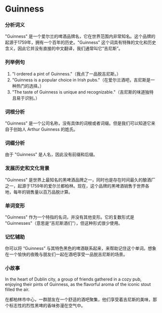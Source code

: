 # Guinness

### 分析词义

  

"Guinness" 是一个爱尔兰的啤酒品牌名，它在世界范围内非常知名。这个品牌的起源于1759年，拥有一个百年的历史。"Guinness" 这个词具有特殊的文化和历史含义，因此它并没有直接的中文翻译，我们通常叫它“吉尼斯”。

  

### 列举例句

  

1.  "I ordered a pint of Guinness."（我点了一品脱吉尼斯。）
2.  "Guinness is a popular choice in Irish pubs."（在爱尔兰酒吧，吉尼斯是一种热门的选择。）
3.  "The taste of Guinness is unique and recognizable."（吉尼斯的味道独特且易于识别。）

  

### 词根分析

  

"Guinness" 是一个公司名称，没有具体的词根或者词缀。但是我们可以知道它来自于创始人 Arthur Guinness 的姓氏。

  

### 词缀分析

  

由于 "Guinness" 是人名，因此没有前缀和后缀。

  

### 发展历史和文化背景

  

"Guinness" 是世界上最知名的黑啤酒品牌之一，同时也是存在时间最久的酿酒厂之一，起源于1759年的爱尔兰都柏林。现在，这个品牌的黑啤酒销售于世界各地，每年的销售量以百万品脱计算。

  

### 单词变形

  

"Guinness" 作为一个特指的名词，并没有其他变形。它的复数形式是 "Guinnesses"（意思是“吉尼斯酒们”），但这种形式很少使用。

  

### 记忆辅助

  

你可以将 “Guinness” 与其特色黑色的啤酒联系起来，来帮助记住这个单词。想象在一个愉快的夜晚与朋友们一起在酒吧享受一品脱吉尼斯的场景。

  

### 小故事

  

In the heart of Dublin city, a group of friends gathered in a cozy pub, enjoying their pints of Guinness, as the flavorful aroma of the iconic stout filled the air.

  

在都柏林市中心，一群朋友在一个舒适的酒吧聚集，他们享受着吉尼斯的美味，那个标志性的烈性黑啤的香味弥漫在空气中。

